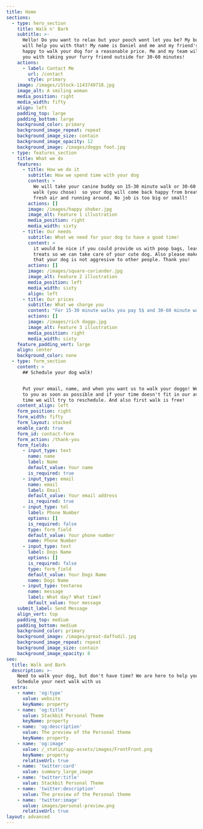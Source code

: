 ```yaml
---
title: Home
sections:
  - type: hero_section
    title: Walk n' Bark
    subtitle: >-
      Hello! Do you want to relax but your pooch wont let you be? My business
      will help you with that! My name is Daniel and me and my friend's will be
      happy to walk your dog for a reasonable price. Me and my team will help
      you with taking your furry friend outside for 30-60 minutes!
    actions:
      - label: Contact Me
        url: /contact
        style: primary
    image: /images/iStock-1143749718.jpg
    image_alt: A smiling woman
    media_position: right
    media_width: fifty
    align: left
    padding_top: large
    padding_bottom: large
    background_color: primary
    background_image_repeat: repeat
    background_image_size: contain
    background_image_opacity: 12
    background_image: /images/doggo foot.jpg
  - type: features_section
    title: What we do
    features:
      - title: How we do it
        subtitle: How we spend time with your dog
        content: >
          We will take your canine buddy on 15-30 minute walk or 30-60 minute
          walk (you chose)  so your dog will come back happy from breathing
          fresh air and running around. No job is too big or small!
        actions: []
        image: /images/happy shober.jpg
        image_alt: Feature 1 illustration
        media_position: right
        media_width: sixty
      - title: Our needs
        subtitle: What we need for your dog to have a good time!
        content: >
          it would be nice if you could provide us with poop bags, leash, and
          treats so we can take care of your cute dog. Also please make sure
          that your dog is not aggresive to other people. Thank you!
        actions: []
        image: /images/square-coriander.jpg
        image_alt: Feature 2 illustration
        media_position: left
        media_width: sixty
        align: left
      - title: Our prices
        subtitle: What we charge you
        content: "For 15-30 minute walks you pay 5$ and 30-60 minute walks cost 7$. But if this is your first time your first walk is free! Thank you for choosing Walk n' Bark.\U0001F436\n"
        actions: []
        image: /images/rich doggo.jpg
        image_alt: Feature 3 illustration
        media_position: right
        media_width: sixty
    feature_padding_vert: large
    align: center
    background_color: none
  - type: form_section
    content: >
      ## Schedule your dog walk!


      Put your email, name, and when you want us to walk your doggo! We will get
      to you as soon as possible and if your time doesn't fit in our avalible
      time we will try to reschedule. And also first walk is free!
    content_align: left
    form_position: right
    form_width: fifty
    form_layout: stacked
    enable_card: true
    form_id: contact-form
    form_action: /thank-you
    form_fields:
      - input_type: text
        name: name
        label: Name
        default_value: Your name
        is_required: true
      - input_type: email
        name: email
        label: Email
        default_value: Your email address
        is_required: true
      - input_type: tel
        label: Phone Number
        options: []
        is_required: false
        type: form_field
        default_value: Your phone number
        name: Phone Number
      - input_type: text
        label: Dogs Name
        options: []
        is_required: false
        type: form_field
        default_value: Your Dogs Name
        name: Dogs Name
      - input_type: textarea
        name: message
        label: What day? What time?
        default_value: Your message
    submit_label: Send Message
    align_vert: top
    padding_top: medium
    padding_bottom: medium
    background_color: primary
    background_image: /images/great-daffodil.jpg
    background_image_repeat: repeat
    background_image_size: contain
    background_image_opacity: 8
seo:
  title: Walk and Bark
  description: >-
    Need to walk your dog, but don't have time? We are here to help you!
    Schedule your next walk with us
  extra:
    - name: 'og:type'
      value: website
      keyName: property
    - name: 'og:title'
      value: Stackbit Personal Theme
      keyName: property
    - name: 'og:description'
      value: The preview of the Personal theme
      keyName: property
    - name: 'og:image'
      value: /_static/app-assets/images/FrontFront.png
      keyName: property
      relativeUrl: true
    - name: 'twitter:card'
      value: summary_large_image
    - name: 'twitter:title'
      value: Stackbit Personal Theme
    - name: 'twitter:description'
      value: The preview of the Personal theme
    - name: 'twitter:image'
      value: images/personal-preview.png
      relativeUrl: true
layout: advanced
---
```

